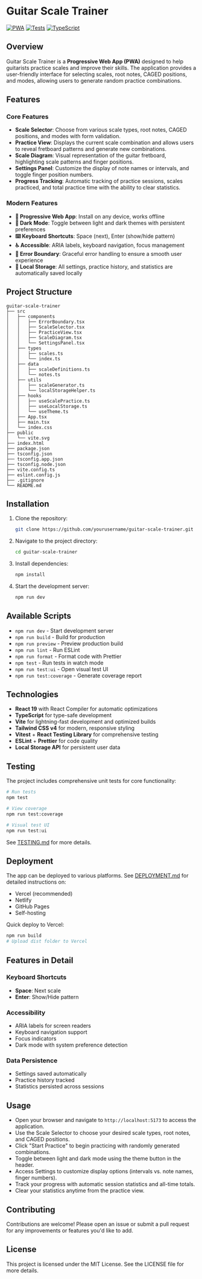 # Guitar Scale Trainer

[![PWA](https://img.shields.io/badge/PWA-enabled-blue)](PWA.md)
[![Tests](https://img.shields.io/badge/tests-passing-brightgreen)](TESTING.md)
[![TypeScript](https://img.shields.io/badge/TypeScript-strict-blue)](tsconfig.json)

## Overview

Guitar Scale Trainer is a **Progressive Web App (PWA)** designed to help guitarists practice scales and improve their skills. The application provides a user-friendly interface for selecting scales, root notes, CAGED positions, and modes, allowing users to generate random practice combinations.

## Features

### Core Features

- **Scale Selector**: Choose from various scale types, root notes, CAGED positions, and modes with form validation.
- **Practice View**: Displays the current scale combination and allows users to reveal fretboard patterns and generate new combinations.
- **Scale Diagram**: Visual representation of the guitar fretboard, highlighting scale patterns and finger positions.
- **Settings Panel**: Customize the display of note names or intervals, and toggle finger position numbers.
- **Progress Tracking**: Automatic tracking of practice sessions, scales practiced, and total practice time with the ability to clear statistics.

### Modern Features

- **📱 Progressive Web App**: Install on any device, works offline
- **🌙 Dark Mode**: Toggle between light and dark themes with persistent preferences
- **⌨️ Keyboard Shortcuts**: Space (next), Enter (show/hide pattern)
- **♿ Accessible**: ARIA labels, keyboard navigation, focus management
- **🔄 Error Boundary**: Graceful error handling to ensure a smooth user experience
- **💾 Local Storage**: All settings, practice history, and statistics are automatically saved locally

## Project Structure

```
guitar-scale-trainer
├── src
│   ├── components
│   │   ├── ErrorBoundary.tsx
│   │   ├── ScaleSelector.tsx
│   │   ├── PracticeView.tsx
│   │   ├── ScaleDiagram.tsx
│   │   └── SettingsPanel.tsx
│   ├── types
│   │   ├── scales.ts
│   │   └── index.ts
│   ├── data
│   │   ├── scaleDefinitions.ts
│   │   └── notes.ts
│   ├── utils
│   │   ├── scaleGenerator.ts
│   │   └── localStorageHelper.ts
│   ├── hooks
│   │   ├── useScalePractice.ts
│   │   ├── useLocalStorage.ts
│   │   └── useTheme.ts
│   ├── App.tsx
│   ├── main.tsx
│   └── index.css
├── public
│   └── vite.svg
├── index.html
├── package.json
├── tsconfig.json
├── tsconfig.app.json
├── tsconfig.node.json
├── vite.config.ts
├── eslint.config.js
├── .gitignore
└── README.md
```

## Installation

1. Clone the repository:
   ```bash
   git clone https://github.com/yourusername/guitar-scale-trainer.git
   ```
2. Navigate to the project directory:
   ```bash
   cd guitar-scale-trainer
   ```
3. Install dependencies:
   ```bash
   npm install
   ```
4. Start the development server:
   ```bash
   npm run dev
   ```

## Available Scripts

- `npm run dev` - Start development server
- `npm run build` - Build for production
- `npm run preview` - Preview production build
- `npm run lint` - Run ESLint
- `npm run format` - Format code with Prettier
- `npm test` - Run tests in watch mode
- `npm run test:ui` - Open visual test UI
- `npm run test:coverage` - Generate coverage report

## Technologies

- **React 19** with React Compiler for automatic optimizations
- **TypeScript** for type-safe development
- **Vite** for lightning-fast development and optimized builds
- **Tailwind CSS v4** for modern, responsive styling
- **Vitest** + **React Testing Library** for comprehensive testing
- **ESLint** + **Prettier** for code quality
- **Local Storage API** for persistent user data

## Testing

The project includes comprehensive unit tests for core functionality:

```bash
# Run tests
npm test

# View coverage
npm run test:coverage

# Visual test UI
npm run test:ui
```

See [TESTING.md](TESTING.md) for more details.

## Deployment

The app can be deployed to various platforms. See [DEPLOYMENT.md](DEPLOYMENT.md) for detailed instructions on:

- Vercel (recommended)
- Netlify
- GitHub Pages
- Self-hosting

Quick deploy to Vercel:

```bash
npm run build
# Upload dist folder to Vercel
```

## Features in Detail

### Keyboard Shortcuts

- **Space**: Next scale
- **Enter**: Show/Hide pattern

### Accessibility

- ARIA labels for screen readers
- Keyboard navigation support
- Focus indicators
- Dark mode with system preference detection

### Data Persistence

- Settings saved automatically
- Practice history tracked
- Statistics persisted across sessions

## Usage

- Open your browser and navigate to `http://localhost:5173` to access the application.
- Use the Scale Selector to choose your desired scale types, root notes, and CAGED positions.
- Click "Start Practice" to begin practicing with randomly generated combinations.
- Toggle between light and dark mode using the theme button in the header.
- Access Settings to customize display options (intervals vs. note names, finger numbers).
- Track your progress with automatic session statistics and all-time totals.
- Clear your statistics anytime from the practice view.

## Contributing

Contributions are welcome! Please open an issue or submit a pull request for any improvements or features you'd like to add.

## License

This project is licensed under the MIT License. See the LICENSE file for more details.
